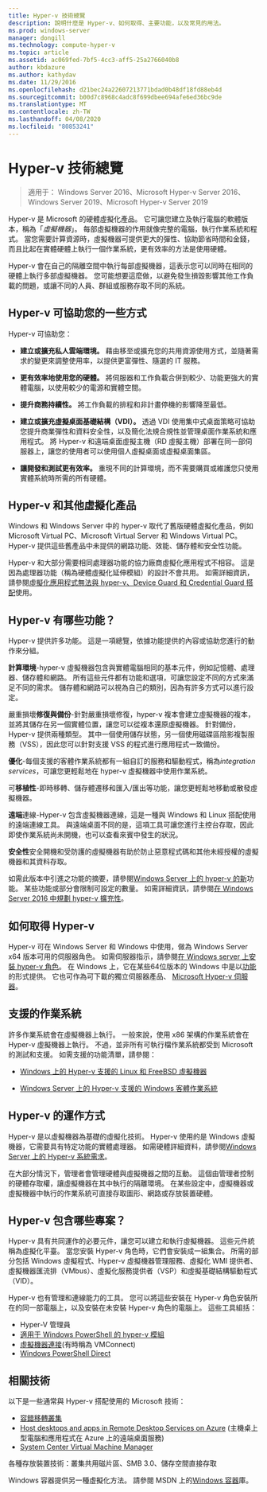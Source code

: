```yaml
---
title: Hyper-v 技術總覽
description: 說明什麼是 Hyper-v、如何取得、主要功能，以及常見的用法。
ms.prod: windows-server
manager: dongill
ms.technology: compute-hyper-v
ms.topic: article
ms.assetid: ac069fed-7bf5-4cc3-aff5-25a2766040b8
author: kbdazure
ms.author: kathydav
ms.date: 11/29/2016
ms.openlocfilehash: d21bec24a22607213771bdad0b48df18fd88eb4d
ms.sourcegitcommit: b00d7c8968c4adc8f699dbee694afe6ed36bc9de
ms.translationtype: MT
ms.contentlocale: zh-TW
ms.lasthandoff: 04/08/2020
ms.locfileid: "80853241"
---
```

# <a name="hyper-v-technology-overview"></a>Hyper-v 技術總覽

>適用于： Windows Server 2016、Microsoft Hyper-v Server 2016、Windows Server 2019、Microsoft Hyper-v Server 2019

Hyper-v 是 Microsoft 的硬體虛擬化產品。 它可讓您建立及執行電腦的軟體版本，稱為「*虛擬機器*」。 每部虛擬機器的作用就像完整的電腦，執行作業系統和程式。 當您需要計算資源時，虛擬機器可提供更大的彈性、協助節省時間和金錢，而且比起在實體硬體上執行一個作業系統，更有效率的方法是使用硬體。

Hyper-v 會在自己的隔離空間中執行每部虛擬機器，這表示您可以同時在相同的硬體上執行多部虛擬機器。 您可能想要這麼做，以避免發生損毀影響其他工作負載的問題，或讓不同的人員、群組或服務存取不同的系統。

## <a name="some-ways-hyper-v-can-help-you"></a>Hyper-v 可協助您的一些方式

Hyper-v 可協助您：

- **建立或擴充私人雲端環境。** 藉由移至或擴充您的共用資源使用方式，並隨著需求的變更來調整使用率，以提供更富彈性、隨選的 IT 服務。

- **更有效率地使用您的硬體。** 將伺服器和工作負載合併到較少、功能更強大的實體電腦，以使用較少的電源和實體空間。

- **提升商務持續性。** 將工作負載的排程和非計畫停機的影響降至最低。

- **建立或擴充虛擬桌面基礎結構（VDI）。** 透過 VDI 使用集中式桌面策略可協助您提升商業彈性和資料安全性，以及簡化法規合規性並管理桌面作業系統和應用程式。 將 Hyper-v 和遠端桌面虛擬主機（RD 虛擬主機）部署在同一部伺服器上，讓您的使用者可以使用個人虛擬桌面或虛擬桌面集區。

- **讓開發和測試更有效率。** 重現不同的計算環境，而不需要購買或維護您只使用實體系統時所需的所有硬體。

## <a name="hyper-v-and-other-virtualization-products"></a>Hyper-v 和其他虛擬化產品

Windows 和 Windows Server 中的 hyper-v 取代了舊版硬體虛擬化產品，例如 Microsoft Virtual PC、Microsoft Virtual Server 和 Windows Virtual PC。 Hyper-v 提供這些舊產品中未提供的網路功能、效能、儲存體和安全性功能。

Hyper-v 和大部分需要相同處理器功能的協力廠商虛擬化應用程式不相容。 這是因為處理器功能（稱為硬體虛擬化延伸模組）的設計不會共用。 如需詳細資訊，請參閱[虛擬化應用程式無法與 hyper-v、Device Guard 和 Credential Guard 搭配](https://support.microsoft.com/kb/3204980)使用。

## <a name="what-features-does-hyper-v-have"></a>Hyper-v 有哪些功能？

Hyper-v 提供許多功能。 這是一項總覽，依據功能提供的內容或協助您進行的動作來分組。

**計算環境**-hyper-v 虛擬機器包含與實體電腦相同的基本元件，例如記憶體、處理器、儲存體和網路。 所有這些元件都有功能和選項，可讓您設定不同的方式來滿足不同的需求。 儲存體和網路可以視為自己的類別，因為有許多方式可以進行設定。

嚴重損壞**修復與備份**-針對嚴重損壞修復，hyper-v 複本會建立虛擬機器的複本，並將其儲存在另一個實體位置，讓您可以從複本還原虛擬機器。 針對備份，Hyper-v 提供兩種類型。 其中一個使用儲存狀態，另一個使用磁碟區陰影複製服務（VSS），因此您可以針對支援 VSS 的程式進行應用程式一致備份。

**優化**-每個支援的客體作業系統都有一組自訂的服務和驅動程式，稱為*integration services*，可讓您更輕鬆地在 hyper-v 虛擬機器中使用作業系統。

可**移植性**-即時移轉、儲存體遷移和匯入/匯出等功能，讓您更輕鬆地移動或散發虛擬機器。

**遠端**連線-Hyper-v 包含虛擬機器連線，這是一種與 Windows 和 Linux 搭配使用的遠端連線工具。 與遠端桌面不同的是，這項工具可讓您進行主控台存取，因此即使作業系統尚未開機，也可以查看來賓中發生的狀況。

**安全性**安全開機和受防護的虛擬機器有助於防止惡意程式碼和其他未經授權的虛擬機器和其資料存取。

如需此版本中引進之功能的摘要，請參閱[Windows Server 上的 hyper-v 的新](What-s-new-in-Hyper-V-on-Windows.md)功能。 某些功能或部分會限制可設定的數量。 如需詳細資訊，請參閱[在 Windows Server 2016 中規劃 hyper-v 擴充性](plan/Plan-for-Hyper-V-scalability-in-Windows-Server-2016.md)。

## <a name="how-to-get-hyper-v"></a>如何取得 Hyper-v

Hyper-v 可在 Windows Server 和 Windows 中使用，做為 Windows Server x64 版本可用的伺服器角色。 如需伺服器指示，請參閱[在 Windows server 上安裝 hyper-v 角色](get-started/Install-the-Hyper-V-role-on-Windows-Server.md)。 在 Windows 上，它在某些64位版本的 Windows 中是以[功能](https://docs.microsoft.com/virtualization/hyper-v-on-windows/index)的形式提供。 它也可作為可下載的獨立伺服器產品、 [Microsoft Hyper-v 伺服器](https://www.microsoft.com/evalcenter/evaluate-hyper-v-server-2019)。

## <a name="supported-operating-systems"></a>支援的作業系統

許多作業系統會在虛擬機器上執行。 一般來說，使用 x86 架構的作業系統會在 Hyper-v 虛擬機器上執行。 不過，並非所有可執行檔作業系統都受到 Microsoft 的測試和支援。 如需支援的功能清單，請參閱：

- [Windows 上的 Hyper-v 支援的 Linux 和 FreeBSD 虛擬機器](Supported-Linux-and-FreeBSD-virtual-machines-for-Hyper-V-on-Windows.md)

- [Windows Server 上的 Hyper-v 支援的 Windows 客體作業系統](Supported-Windows-guest-operating-systems-for-Hyper-V-on-Windows.md)

## <a name="how-hyper-v-works"></a>Hyper-v 的運作方式

Hyper-v 是以虛擬機器為基礎的虛擬化技術。 Hyper-v 使用的是 Windows 虛擬機器，它需要具有特定功能的實體處理器。 如需硬體詳細資料，請參閱[Windows Server 上的 Hyper-v 系統需求](System-requirements-for-Hyper-V-on-Windows.md)。

在大部分情況下，管理者會管理硬體與虛擬機器之間的互動。 這個由管理者控制的硬體存取權，讓虛擬機器在其中執行的隔離環境。 在某些設定中，虛擬機器或虛擬機器中執行的作業系統可直接存取圖形、網路或存放裝置硬體。

## <a name="what-does-hyper-v-consist-of"></a>Hyper-v 包含哪些專案？

Hyper-v 具有共同運作的必要元件，讓您可以建立和執行虛擬機器。 這些元件統稱為虛擬化平臺。 當您安裝 Hyper-v 角色時，它們會安裝成一組集合。 所需的部分包括 Windows 虛擬程式、Hyper-v 虛擬機器管理服務、虛擬化 WMI 提供者、虛擬機器匯流排（VMbus）、虛擬化服務提供者（VSP）和虛擬基礎結構驅動程式（VID）。

Hyper-v 也有管理和連線能力的工具。 您可以將這些安裝在 Hyper-v 角色安裝所在的同一部電腦上，以及安裝在未安裝 Hyper-v 角色的電腦上。 這些工具組括：

- Hyper-V 管理員
- [適用于 Windows PowerShell 的 hyper-v 模組](https://docs.microsoft.com/powershell/module/hyper-v/index)
- [虛擬機器連接](https://docs.microsoft.com/windows-server/virtualization/hyper-v/learn-more/hyper-v-virtual-machine-connect)\(有時稱為 VMConnect\)
- [Windows PowerShell Direct](manage/Manage-Windows-virtual-machines-with-PowerShell-Direct.md)

## <a name="related-technologies"></a>相關技術

以下是一些通常與 Hyper-v 搭配使用的 Microsoft 技術：

- [容錯移轉叢集](../../failover-clustering/whats-new-in-failover-clustering.md)
- [Host desktops and apps in Remote Desktop Services on Azure](../../remote/remote-desktop-services/Host-desktops-and-apps-in-Remote-Desktop-Services.md) (主機桌上型電腦和應用程式在 Azure 上的遠端桌面服務)
- [System Center Virtual Machine Manager](https://docs.microsoft.com/system-center/vmm/overview)

各種存放裝置技術：叢集共用磁片區、SMB 3.0、儲存空間直接存取

Windows 容器提供另一種虛擬化方法。 請參閱 MSDN 上的[Windows 容器](https://docs.microsoft.com/virtualization/windowscontainers/index)庫。
